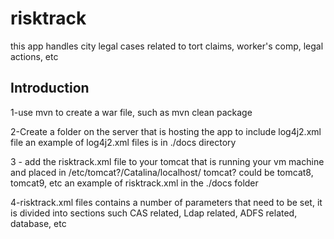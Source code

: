# risktrack

this app handles city legal cases related to tort claims, worker's comp, legal actions, etc

## Introduction
1-use mvn to create a war file, such as
mvn clean package

2-Create a folder on the server that is hosting the app to include log4j2.xml file
an example of log4j2.xml files is in ./docs directory

3 - add the risktrack.xml file to your tomcat that is running your vm machine and placed
in /etc/tomcat?/Catalina/localhost/
tomcat? could be tomcat8, tomcat9, etc
an example of risktrack.xml in the ./docs folder

4-risktrack.xml files contains a number of parameters that need to be set, it is divided
into sections such CAS related, Ldap related, ADFS related, database, etc





 
